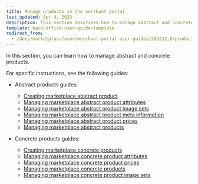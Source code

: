 ```yaml
---
title: Manage products in the merchant portal
last_updated: Apr 4, 2023
description: This section describes how to manage abstract and concrete products.
template: back-office-user-guide-template
redirect_from:
  - /docs/marketplace/user/merchant-portal-user-guides/202212.0/products/products.html
---
```


In this section, you can learn how to manage abstract and concrete products.

For specific instructions, see the following guides:

* Abstract products guides:
  * [Creating marketplace abstract product](/docs/pbc/all/product-information-management/{{page.version}}/marketplace/manage-in-the-merchant-portal/abstract-products/create-marketplace-abstract-products.html)
  * [Managing marketplace abstract product attributes](/docs/pbc/all/product-information-management/{{page.version}}/marketplace/manage-in-the-merchant-portal/abstract-products/manage-marketplace-abstract-product-attributes.html)
  * [Managing marketplace abstract product image sets](/docs/pbc/all/product-information-management/{{page.version}}/marketplace/manage-in-the-merchant-portal/abstract-products/manage-marketplace-abstract-product-image-sets.html)
  * [Managing marketplace abstract product meta information](/docs/pbc/all/product-information-management/{{page.version}}/marketplace/manage-in-the-merchant-portal/abstract-products/manage-marketplace-abstract-product-meta-information.html)
  * [Managing marketplace abstract product prices](/docs/pbc/all/product-information-management/{{page.version}}/marketplace/manage-in-the-merchant-portal/abstract-products/manage-marketplace-abstract-product-prices.html)
  * [Managing marketplace abstract products](/docs/pbc/all/product-information-management/{{page.version}}/marketplace/manage-in-the-merchant-portal/abstract-products/manage-marketplace-abstract-product.html)

* Concrete products guides:
  * [Creating marketplace concrete products](/docs/pbc/all/product-information-management/{{page.version}}/marketplace/manage-in-the-merchant-portal/concrete-products/create-marketplace-concrete-product.html)
  * [Managing marketplace concrete product attributes](/docs/pbc/all/product-information-management/{{page.version}}/marketplace/manage-in-the-merchant-portal/concrete-products/manage-marketplace-concrete-product-attributes.html)
  * [Managing marketplace concrete product prices](/docs/pbc/all/product-information-management/{{page.version}}/marketplace/manage-in-the-merchant-portal/concrete-products/manage-marketplace-concrete-product-prices.html)
  * [Managing marketplace concrete products](/docs/pbc/all/product-information-management/{{page.version}}/marketplace/manage-in-the-merchant-portal/concrete-products/manage-marketplace-concrete-products.html)
  * [Managing marketplace concrete product image sets](/docs/pbc/all/product-information-management/{{page.version}}/marketplace/manage-in-the-merchant-portal/concrete-products/manage-marketplace-concrete-products-image-sets.html)
